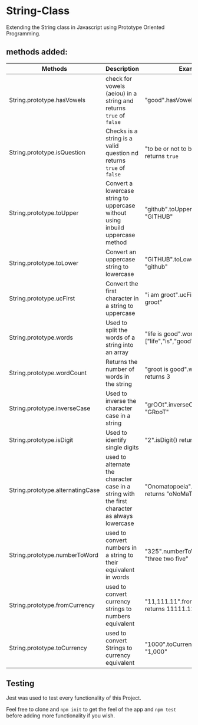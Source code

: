 # String-Class
Extending the String class in Javascript using Prototype Oriented Programming.


## methods added:

| Methods                          | Description                                                                                   | Examples                                                |
| -------------------------------- | --------------------------------------------------------------------------------------------- | ------------------------------------------------------- |
| String.prototype.hasVowels       | check for vowels (aeiou) in a string and returns `true` of `false`                                                   | "good".hasVowels() returns `true`                        |
| String.prototype.isQuestion      | Checks is a string is a valid question  nd returns `true` of `false`                                                      | "to be or not to be?".isQuestion() returns `true`         |
| String.prototype.toUpper         | Convert a lowercase string to uppercase without using inbuild uppercase method                                              | "github".toUpper() returns "GITHUB"                         |
| String.prototype.toLower         | Convert an uppercase string to lowercase                                              | "GITHUB".toLower() returns "github"                         |
| String.prototype.ucFirst         | Convert the first character in a string to uppercase                                  | "i am groot".ucFirst() returns "I am groot"               |
| String.prototype.words           | Used to split the words of a string into an array                                             | "life is good".words() returns ["life","is","good"]     |
| String.prototype.wordCount       | Returns the number of words in the string                                                | "groot is good".wordCount() returns 3             |
| String.prototype.inverseCase     | Used to inverse the character case in a string                                                | "grOOt".inverseCase() returns "GRooT"                     |
| String.prototype.isDigit         | Used to identify single digits                                                                | "2".isDigit() returns true                              |
| String.prototype.alternatingCase | used to alternate the character case in a string with the first character as always lowercase | "Onomatopoeia".alternatingCase() returns "oNoMaToPoEiA" |
| String.prototype.numberToWord    | used to convert numbers in a string to their equivalent in words                              | "325".numberToWord() returns "three two five"           |
| String.prototype.fromCurrency    | used to convert currency strings to numbers equivalent                                                   | "11,111.11".fromCurrency() returns 11111.11             |
| String.prototype.toCurrency      | used to convert Strings to currency equivalent                                                           | "1000".toCurrency() returns "1,000"                     |  


## Testing
Jest was used to test every functionality of this Project.     

Feel free to clone and `npm init` to get the feel of the app and `npm test` before adding more functionality if you wish.
